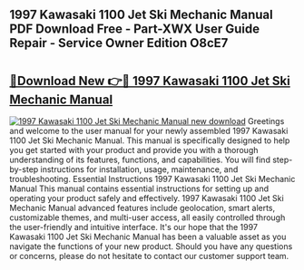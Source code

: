 ## 1997 Kawasaki 1100 Jet Ski Mechanic Manual PDF Download Free - Part-XWX User Guide Repair - Service Owner Edition O8cE7

# <h2><a href="http://bc80729.oget.top/?id=1997+Kawasaki+1100+Jet+Ski+Mechanic+Manual">🔗Download New 👉🔴 1997 Kawasaki 1100 Jet Ski Mechanic Manual</a></h2>

[![1997 Kawasaki 1100 Jet Ski Mechanic Manual new download](https://i.imgur.com/5g1atiW.png)](http://bc80729.oget.top/?id=1997+Kawasaki+1100+Jet+Ski+Mechanic+Manual)
Greetings and welcome to the user manual for your newly assembled 1997 Kawasaki 1100 Jet Ski Mechanic Manual. This manual is specifically designed to help you get started with your product and provide you with a thorough understanding of its features, functions, and capabilities. You will find step-by-step instructions for installation, usage, maintenance, and troubleshooting. Essential Instructions 1997 Kawasaki 1100 Jet Ski Mechanic Manual This manual contains essential instructions for setting up and operating your product safely and effectively. 1997 Kawasaki 1100 Jet Ski Mechanic Manual advanced features include geolocation, smart alerts, customizable themes, and multi-user access, all easily controlled through the user-friendly and intuitive interface. It's our hope that the 1997 Kawasaki 1100 Jet Ski Mechanic Manual has been a valuable asset as you navigate the functions of your new product. Should you have any questions or concerns, please do not hesitate to contact our customer support team.
